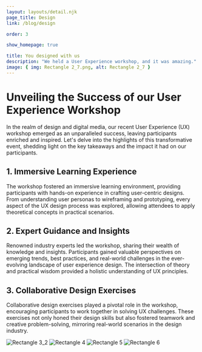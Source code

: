 ```yaml
---
layout: layouts/detail.njk
page_title: Design
link: /blog/design

order: 3

show_homepage: true

title: You designed with us
description: "We held a User Experience workshop, and it was amazing."
image: { img: Rectangle 2_7.png, alt: Rectangle 2_7 }
---
```


# Unveiling the Success of our User Experience Workshop

In the realm of design and digital media, our recent User Experience (UX) workshop emerged as an unparalleled success, leaving participants enriched and inspired. Let's delve into the highlights of this transformative event, shedding light on the key takeaways and the impact it had on our participants.

## 1. Immersive Learning Experience

The workshop fostered an immersive learning environment, providing participants with hands-on experience in crafting user-centric designs. From understanding user personas to wireframing and prototyping, every aspect of the UX design process was explored, allowing attendees to apply theoretical concepts in practical scenarios.

## 2. Expert Guidance and Insights

Renowned industry experts led the workshop, sharing their wealth of knowledge and insights. Participants gained valuable perspectives on emerging trends, best practices, and real-world challenges in the ever-evolving landscape of user experience design. The intersection of theory and practical wisdom provided a holistic understanding of UX principles.

## 3. Collaborative Design Exercises

Collaborative design exercises played a pivotal role in the workshop, encouraging participants to work together in solving UX challenges. These exercises not only honed their design skills but also fostered teamwork and creative problem-solving, mirroring real-world scenarios in the design industry.

![Rectangle 3_2](/assets/images/Rectangle%203_2.png)
![Rectangle 4](/assets/images/Rectangle%204.png)
![Rectangle 5](/assets/images/Rectangle%205.png)
![Rectangle 6](/assets/images/Rectangle%206.png)
